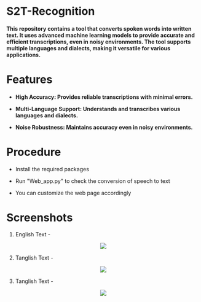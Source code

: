 <p align = "Center">
  <h1> S2T-Recognition </h1>
</p>

<h4>This repository contains a tool that converts spoken words into written text. It uses advanced machine learning models to provide accurate and efficient transcriptions, even in noisy environments. 
The tool supports multiple languages and dialects, making it versatile for various applications.</h4>

<h1>Features</h1>

<h4>

* High Accuracy: Provides reliable transcriptions with minimal errors.
  
* Multi-Language Support: Understands and transcribes various languages and dialects.
  
* Noise Robustness: Maintains accuracy even in noisy environments.

</h4>

<h1>Procedure</h1>

* Install the required packages

* Run "Web_app.py" to check the conversion of speech to text

* You can customize the web page accordingly

<h1>Screenshots</h1>

1. English Text - 
<p align = "Center"> 
  <img src = "https://github.com/AashikaShravani/S2T-Recognition/assets/140937457/00b71bc8-4bbe-4eb5-94a9-7f6d2e042f87">
</p>


2. Tanglish Text -
 <p align = "Center"> 
  <img src = "https://github.com/AashikaShravani/S2T-Recognition/assets/140937457/de2f6640-b745-45e4-b762-cc4274e334a2">
</p>  

3. Tanglish Text - 
<p align = "Center"> 
  <img src = "https://github.com/AashikaShravani/S2T-Recognition/assets/140937457/1b43baf4-528d-48ce-8618-e7f3c6ecbb3c">
</p>

